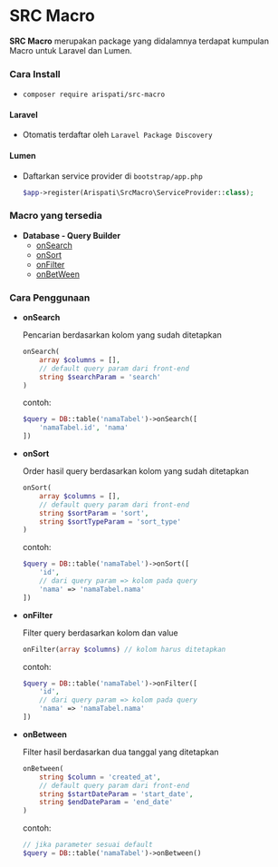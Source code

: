 # SRC Macro

**SRC Macro** merupakan package yang didalamnya terdapat kumpulan Macro untuk Laravel dan Lumen.

### Cara Install

- `composer require arispati/src-macro`

#### Laravel 

- Otomatis terdaftar oleh `Laravel Package Discovery`

#### Lumen

- Daftarkan service provider di `bootstrap/app.php`
	```php
	$app->register(Arispati\SrcMacro\ServiceProvider::class);
	``` 

### Macro yang tersedia

- **Database - Query Builder**
	- [onSearch](#dqb-onSearch)
	- [onSort](#dqb-onSort)
	- [onFilter](#dqb-onFilter)
	- [onBetWeen](#dqb-onBetween)

### Cara Penggunaan

- <a name="dqb-onSearch"></a> **onSearch**

    Pencarian berdasarkan kolom yang sudah ditetapkan

	```php
	onSearch(
		array $columns = [],
		// default query param dari front-end
		string $searchParam = 'search'
	)
	```

	contoh:
	
    ```php
	$query = DB::table('namaTabel')->onSearch([
		'namaTabel.id', 'nama'
	])
	```

- <a name="dqb-onSort"></a> **onSort**

    Order hasil query berdasarkan kolom yang sudah ditetapkan

	```php
	onSort(
		array $columns = [],
		// default query param dari front-end
		string $sortParam = 'sort',
		string $sortTypeParam = 'sort_type'
	)
	```

	contoh:
	
    ```php
	$query = DB::table('namaTabel')->onSort([
		'id',
		// dari query param => kolom pada query
		'nama' => 'namaTabel.nama'
	])
	```

- <a name="dqb-onFilter"></a> **onFilter**

    Filter query berdasarkan kolom dan value

	```php
	onFilter(array $columns) // kolom harus ditetapkan
	```

	contoh:
	
    ```php
	$query = DB::table('namaTabel')->onFilter([
		'id',
		// dari query param => kolom pada query
		'nama' => 'namaTabel.nama'
	])
	```

- <a name="dqb-onBetween"></a> **onBetween**

    Filter hasil berdasarkan dua tanggal yang ditetapkan

	```php
	onBetween(
		string $column = 'created_at',
		// default query param dari front-end
		string $startDateParam = 'start_date',
		string $endDateParam = 'end_date'
	)
	```

	contoh:
	
    ```php
	// jika parameter sesuai default
	$query = DB::table('namaTabel')->onBetween()
	```

